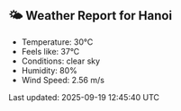 <!-- WEATHER-START -->
## 🌤 Weather Report for Hanoi

- Temperature: 30°C
- Feels like: 37°C
- Conditions: clear sky
- Humidity: 80%
- Wind Speed: 2.56 m/s

Last updated: 2025-09-19 12:45:40 UTC
<!-- WEATHER-END -->
